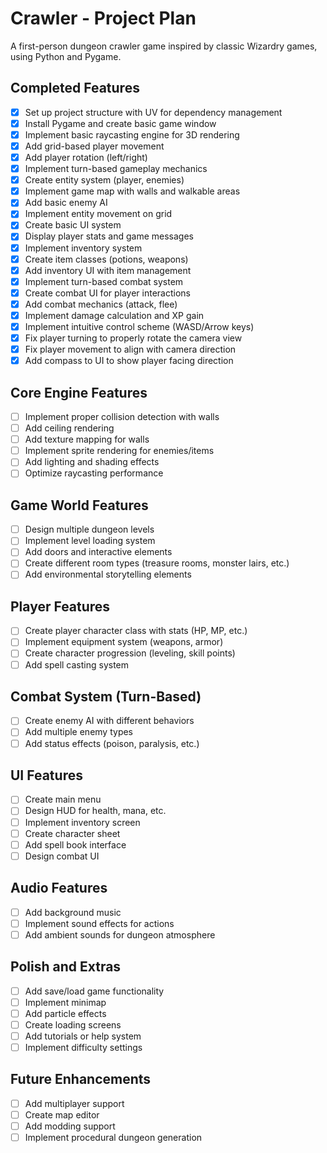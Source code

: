 # Crawler - Project Plan

A first-person dungeon crawler game inspired by classic Wizardry games, using Python and Pygame.

## Completed Features
- [x] Set up project structure with UV for dependency management
- [x] Install Pygame and create basic game window
- [x] Implement basic raycasting engine for 3D rendering
- [x] Add grid-based player movement
- [x] Add player rotation (left/right)
- [x] Implement turn-based gameplay mechanics
- [x] Create entity system (player, enemies)
- [x] Implement game map with walls and walkable areas
- [x] Add basic enemy AI
- [x] Implement entity movement on grid
- [x] Create basic UI system
- [x] Display player stats and game messages
- [x] Implement inventory system
- [x] Create item classes (potions, weapons)
- [x] Add inventory UI with item management
- [x] Implement turn-based combat system
- [x] Create combat UI for player interactions
- [x] Add combat mechanics (attack, flee)
- [x] Implement damage calculation and XP gain
- [x] Implement intuitive control scheme (WASD/Arrow keys)
- [x] Fix player turning to properly rotate the camera view
- [x] Fix player movement to align with camera direction
- [x] Add compass to UI to show player facing direction

## Core Engine Features
- [ ] Implement proper collision detection with walls
- [ ] Add ceiling rendering
- [ ] Add texture mapping for walls
- [ ] Implement sprite rendering for enemies/items
- [ ] Add lighting and shading effects
- [ ] Optimize raycasting performance

## Game World Features
- [ ] Design multiple dungeon levels
- [ ] Implement level loading system
- [ ] Add doors and interactive elements
- [ ] Create different room types (treasure rooms, monster lairs, etc.)
- [ ] Add environmental storytelling elements

## Player Features
- [ ] Create player character class with stats (HP, MP, etc.)
- [ ] Implement equipment system (weapons, armor)
- [ ] Create character progression (leveling, skill points)
- [ ] Add spell casting system

## Combat System (Turn-Based)
- [ ] Create enemy AI with different behaviors
- [ ] Add multiple enemy types
- [ ] Add status effects (poison, paralysis, etc.)

## UI Features
- [ ] Create main menu
- [ ] Design HUD for health, mana, etc.
- [ ] Implement inventory screen
- [ ] Create character sheet
- [ ] Add spell book interface
- [ ] Design combat UI

## Audio Features
- [ ] Add background music
- [ ] Implement sound effects for actions
- [ ] Add ambient sounds for dungeon atmosphere

## Polish and Extras
- [ ] Add save/load game functionality
- [ ] Implement minimap
- [ ] Add particle effects
- [ ] Create loading screens
- [ ] Add tutorials or help system
- [ ] Implement difficulty settings

## Future Enhancements
- [ ] Add multiplayer support
- [ ] Create map editor
- [ ] Add modding support
- [ ] Implement procedural dungeon generation